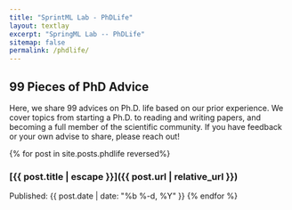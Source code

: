 ```yaml
---
title: "SprintML Lab - PhDLife"
layout: textlay
excerpt: "SpringML Lab -- PhDLife"
sitemap: false
permalink: /phdlife/
---
```


99 Pieces of PhD Advice
-----

Here, we share 99 advices on Ph.D. life based on our prior experience. We cover topics from starting a Ph.D. to reading
and writing papers, and becoming a full member of the scientific community. If you have feedback or your own advise to
share, please reach out!

{% for post in site.posts.phdlife reversed%}

### [{{ post.title | escape }}]({{ post.url | relative_url }})

Published: {{ post.date | date: "%b %-d, %Y" }}
{% endfor %}